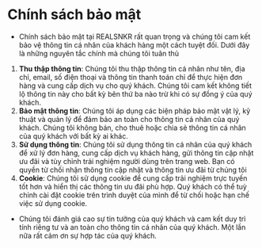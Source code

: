 # Chính sách bảo mật

- Chính sách bảo mật tại REALSNKR rất quan trọng và chúng tôi cam kết bảo vệ thông tin cá nhân của khách hàng một cách tuyệt đối. Dưới đây là những nguyên tắc chính mà chúng tôi tuân thủ

1. **Thu thập thông tin**: Chúng tôi thu thập thông tin cá nhân như tên, địa chỉ, email, số điện thoại và thông tin thanh toán chỉ để thực hiện đơn hàng và cung cấp dịch vụ cho quý khách. Chúng tôi cam kết không tiết lộ thông tin này cho bất kỳ bên thứ ba nào trừ khi có sự đồng ý của quý khách.
2. **Bảo mật thông tin**: Chúng tôi áp dụng các biện pháp bảo mật vật lý, kỹ thuật và quản lý để đảm bảo an toàn cho thông tin cá nhân của quý khách. Chúng tôi không bán, cho thuê hoặc chia sẻ thông tin cá nhân của quý khách với bất kỳ ai khác.
3. **Sử dụng thông tin**: Chúng tôi sử dụng thông tin cá nhân của quý khách để xử lý đơn hàng, cung cấp dịch vụ khách hàng, gửi thông tin cập nhật ưu đãi và tùy chỉnh trải nghiệm người dùng trên trang web. Bạn có quyền từ chối nhận thông tin cập nhật và thông tin ưu đãi từ chúng tôi
4. **Cookie**: Chúng tôi sử dụng cookie để cung cấp trải nghiệm trực tuyến tốt hơn và hiển thị các thông tin ưu đãi phù hợp. Quý khách có thể tuỳ chỉnh cài đặt cookie trên trình duyệt của mình để từ chối hoặc hạn chế việc sử dụng cookie.

- Chúng tôi đánh giá cao sự tin tưởng của quý khách và cam kết duy trì tính riêng tư và an toàn cho thông tin cá nhân của quý khách. Một lần nữa rất cảm ơn sự hợp tác của quý khách.
